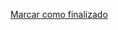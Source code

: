 <a onclick="test()" href="https://fx-learning.mgait.services:8443/finish/process-cron" target="_parent" class="btn primary-btn">Marcar como finalizado</a>
